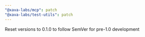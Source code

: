 ```yaml
---
"@xava-labs/mcp": patch
"@xava-labs/test-utils": patch
---
```


Reset versions to 0.1.0 to follow SemVer for pre-1.0 development 